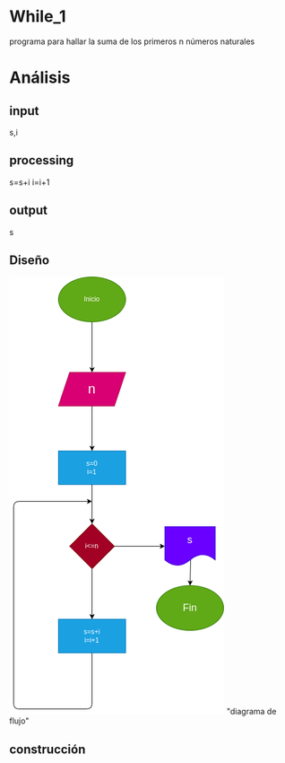 # While_1
programa para hallar la suma de los primeros n números naturales

# Análisis
## input

s,i

## processing

s=s+i
i=i+1

## output

s

## Diseño

![diagrama de flujo](diagrama.png) "diagrama de flujo"

## construcción 
